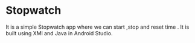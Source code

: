 # Stopwatch
It is a simple Stopwatch app where we can start ,stop and reset time . It is built  using XMl and Java in Android Studio.
